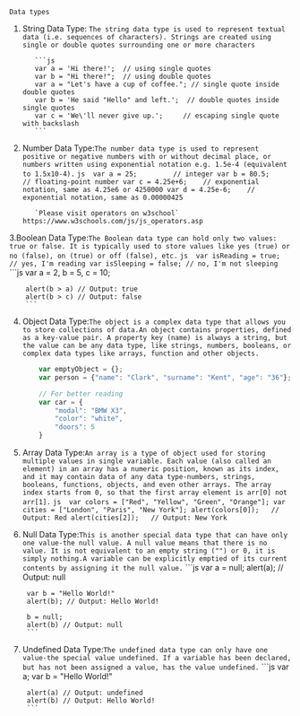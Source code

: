 `Data types`
1. String Data Type: `The string data type is used to represent textual data (i.e. sequences of characters). Strings are created using single or double quotes surrounding one or more characters`

          ```js 
          var a = 'Hi there!';  // using single quotes
          var b = "Hi there!";  // using double quotes
          var a = "Let's have a cup of coffee."; // single quote inside double quotes
          var b = 'He said "Hello" and left.';  // double quotes inside single quotes
          var c = 'We\'ll never give up.';     // escaping single quote with backslash
          ```
2. Number Data Type:`The number data type is used to represent positive or negative numbers with or without decimal place, or numbers written using exponential notation e.g. 1.5e-4 (equivalent to 1.5x10-4).`
          ```js 
          var a = 25;         // integer
          var b = 80.5;       // floating-point number
          var c = 4.25e+6;    // exponential notation, same as 4.25e6 or 4250000
          var d = 4.25e-6;    // exponential notation, same as 0.00000425
          ```

          `Please visit operators on w3school`   https://www.w3schools.com/js/js_operators.asp

3.Boolean Data Type:`The Boolean data type can hold only two values: true or false. It is typically used to store values like yes (true) or no (false), on (true) or off (false), etc.`
      ```js 
       var isReading = true;   // yes, I'm reading
        var isSleeping = false; // no, I'm not sleeping
        ```
        ```js 
       var a = 2, b = 5, c = 10;

        alert(b > a) // Output: true
        alert(b > c) // Output: false
        ```
4. Object Data Type:`The object is a complex data type that allows you to store collections of data.An object contains properties, defined as a key-value pair. A property key (name) is always a string, but the value can be any data type, like strings, numbers, booleans, or complex data types like arrays, function and other objects.`

      ```js 
          var emptyObject = {};
          var person = {"name": "Clark", "surname": "Kent", "age": "36"};

          // For better reading
          var car = {
              "modal": "BMW X3",
              "color": "white",
              "doors": 5
          }
      ```
5. Array Data Type:`An array is a type of object used for storing multiple values in single variable. Each value (also called an element) in an array has a numeric position, known as its index, and it may contain data of any data type-numbers, strings, booleans, functions, objects, and even other arrays. The array index starts from 0, so that the first array element is arr[0] not arr[1].`
        ```js 
          var colors = ["Red", "Yellow", "Green", "Orange"];
          var cities = ["London", "Paris", "New York"];
          alert(colors[0]);   // Output: Red
          alert(cities[2]);   // Output: New York
        ```
   
    
6. Null Data Type:`This is another special data type that can have only one value-the null value. A null value means that there is no value. It is not equivalent to an empty string ("") or 0, it is simply nothing.A variable can be explicitly emptied of its current contents by assigning it the null value.`
        ```js 
          var a = null;
        alert(a); // Output: null

        var b = "Hello World!"
        alert(b); // Output: Hello World!

        b = null;
        alert(b) // Output: null
        ```

7. Undefined Data Type:`The undefined data type can only have one value-the special value undefined. If a variable has been declared, but has not been assigned a value, has the value undefined.`
        ```js 
        var a;
        var b = "Hello World!"

        alert(a) // Output: undefined
        alert(b) // Output: Hello World!
        ```

  
  
 
  
 
 
